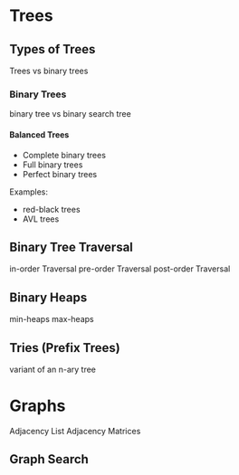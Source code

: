 
# Trees
## Types of Trees

Trees vs binary trees

### Binary Trees
binary tree vs binary search tree

#### Balanced Trees
- Complete binary trees
- Full binary trees
- Perfect binary trees

Examples:
- red-black trees
- AVL trees

## Binary Tree Traversal
in-order Traversal
pre-order Traversal
post-order Traversal

## Binary Heaps
min-heaps
max-heaps

## Tries (Prefix Trees)
variant of an n-ary tree

# Graphs
Adjacency List
Adjacency Matrices

## Graph Search

